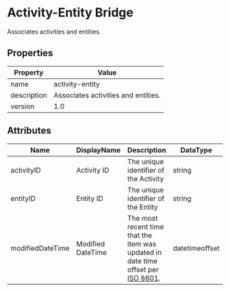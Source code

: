 # Activity-Entity Bridge

Associates activities and entities.

## Properties

| Property    | Value                               |
| ----------- | ----------------------------------- |
| name        | activity-entity                     |
| description | Associates activities and entities. |
| version     | 1.0                                 |

## Attributes 

| Name         | DisplayName   | Description                           | DataType | Required? | isNullable |
| ------------ | ------------- | ------------------------------------- | -------- | --------- | ---------- |
| activityID   | Activity ID   | The unique identifier of the Activity | string   | yes       | false      |
| entityID | Entity ID | The unique identifier of the Entity | string   | yes       | false      |
| modifiedDateTime | Modified DateTime | The most recent time that the item was updated in date time offset per [ISO 8601](https://www.wikipedia.org/wiki/ISO_8601). | datetimeoffset | no        | true       |
